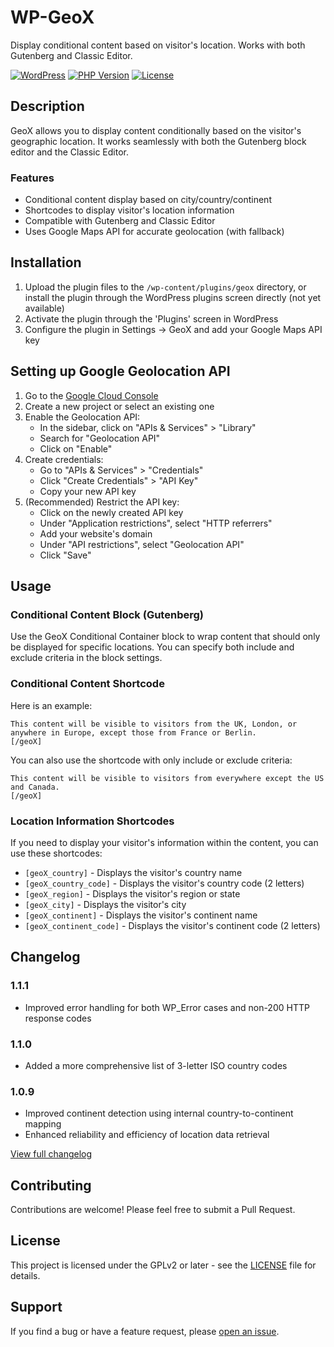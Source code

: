 # WP-GeoX

Display conditional content based on visitor's location. Works with both Gutenberg and Classic Editor.

[![WordPress](https://img.shields.io/wordpress/v/geox.svg)](https://wordpress.org/plugins/geox/)
[![PHP Version](https://img.shields.io/badge/php-%3E%3D7.0-8892BF.svg)](https://php.net/)
[![License](https://img.shields.io/badge/License-GPLv2-blue.svg)](https://www.gnu.org/licenses/gpl-2.0.html)

## Description

GeoX allows you to display content conditionally based on the visitor's geographic location. It works seamlessly with both the Gutenberg block editor and the Classic Editor.

### Features

- Conditional content display based on city/country/continent
- Shortcodes to display visitor's location information
- Compatible with Gutenberg and Classic Editor
- Uses Google Maps API for accurate geolocation (with fallback)

## Installation

1. Upload the plugin files to the `/wp-content/plugins/geox` directory, or install the plugin through the WordPress plugins screen directly (not yet available)
2. Activate the plugin through the 'Plugins' screen in WordPress
3. Configure the plugin in Settings -> GeoX and add your Google Maps API key

## Setting up Google Geolocation API

1. Go to the [Google Cloud Console](https://console.cloud.google.com/)
2. Create a new project or select an existing one
3. Enable the Geolocation API:
   - In the sidebar, click on "APIs & Services" > "Library"
   - Search for "Geolocation API"
   - Click on "Enable"
4. Create credentials:
   - Go to "APIs & Services" > "Credentials"
   - Click "Create Credentials" > "API Key"
   - Copy your new API key
5. (Recommended) Restrict the API key:
   - Click on the newly created API key
   - Under "Application restrictions", select "HTTP referrers"
   - Add your website's domain
   - Under "API restrictions", select "Geolocation API"
   - Click "Save"

## Usage

### Conditional Content Block (Gutenberg)

Use the GeoX Conditional Container block to wrap content that should only be displayed for specific locations. You can specify both include and exclude criteria in the block settings.

### Conditional Content Shortcode

Here is an example:

```[geoX include="UK, London, EU" exclude="FR, Berlin"]
This content will be visible to visitors from the UK, London, or anywhere in Europe, except those from France or Berlin.
[/geoX]
```

You can also use the shortcode with only include or exclude criteria:

```[geoX exclude="US, CA"]
This content will be visible to visitors from everywhere except the US and Canada.
[/geoX]
```

### Location Information Shortcodes

If you need to display your visitor's information within the content, you can use these shortcodes:

- `[geoX_country]` - Displays the visitor's country name
- `[geoX_country_code]` - Displays the visitor's country code (2 letters)
- `[geoX_region]` - Displays the visitor's region or state
- `[geoX_city]` - Displays the visitor's city
- `[geoX_continent]` - Displays the visitor's continent name
- `[geoX_continent_code]` - Displays the visitor's continent code (2 letters)

## Changelog

### 1.1.1
- Improved error handling for both WP_Error cases and non-200 HTTP response codes

### 1.1.0
- Added a more comprehensive list of 3-letter ISO country codes

### 1.0.9
- Improved continent detection using internal country-to-continent mapping
- Enhanced reliability and efficiency of location data retrieval

[View full changelog](CHANGELOG.md)

## Contributing

Contributions are welcome! Please feel free to submit a Pull Request.

## License

This project is licensed under the GPLv2 or later - see the [LICENSE](LICENSE) file for details.

## Support

If you find a bug or have a feature request, please [open an issue](https://github.com/YOUR-USERNAME/WP-GeoX/issues).